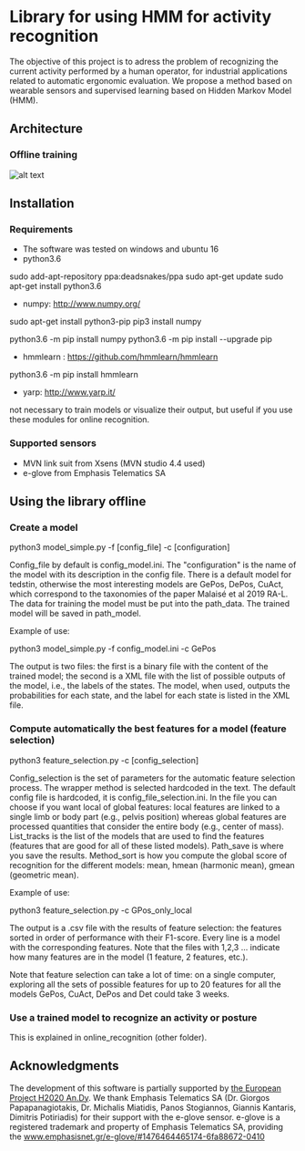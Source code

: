 # Library for using HMM for activity recognition

The objective of this project is to adress the problem of recognizing the current activity performed by a human operator, for industrial applications related to automatic ergonomic evaluation. We propose a method based on wearable sensors and supervised learning based on Hidden Markov Model (HMM).

## Architecture

### Offline training

![alt text](https://github.com/inria-larsen/activity-recognition-prediction-wearable/blob/master/Classifiers/HMM/doc/img/diagram.png "Architecture offline")


## Installation

### Requirements

* The software was tested on windows and ubuntu 16
* python3.6

sudo add-apt-repository ppa:deadsnakes/ppa
sudo apt-get update
sudo apt-get install python3.6

* numpy: http://www.numpy.org/

sudo apt-get install python3-pip
pip3 install numpy

python3.6 -m pip install numpy
python3.6 -m pip install --upgrade pip

* hmmlearn : https://github.com/hmmlearn/hmmlearn

python3.6 -m pip install hmmlearn

* yarp: http://www.yarp.it/

not necessary to train models or visualize their output, but useful if you use these modules for online recognition. 


### Supported sensors

* MVN link suit from Xsens (MVN studio 4.4 used)
* e-glove from Emphasis Telematics SA




## Using the library offline

### Create a model

python3 model_simple.py -f [config_file] -c [configuration]

Config_file by default is config_model.ini. The "configuration" is the name of the model with its description in the config file.
There is a default model for tedstin, otherwise the most interesting models are GePos, DePos, CuAct, which correspond to the taxonomies of the paper Malaisé et al 2019 RA-L.
The data for training the model must be put into the path_data. The trained model will be saved in path_model.

Example of use:

python3 model_simple.py -f config_model.ini -c GePos

The output is two files: the first is a binary file with the content of the trained model; the second is a XML file with the list of possible outputs of the model, i.e., the labels of the states. The model, when used, outputs the probabilities for each state, and the label for each state is listed in the XML file.



### Compute automatically the best features for a model (feature selection)

python3 feature_selection.py -c [config_selection]

Config_selection is the set of parameters for the automatic feature selection process. The wrapper method is selected hardcoded in the text. The default config file is hardcoded, it is config_file_selection.ini. In the file you can choose if you want local of global features: local features are linked to a single limb or body part (e.g., pelvis position) whereas global features are processed quantities that consider the entire body (e.g., center of mass).
List_tracks is the list of the models that are used to find the features (features that are good for all of these listed models). Path_save is where you save the results. Method_sort is how you compute the global score of recognition for the different models: mean, hmean (harmonic mean), gmean (geometric mean).

Example of use:

python3 feature_selection.py -c GPos_only_local

The output is a .csv file with the results of feature selection: the features sorted in order of performance with their F1-score. Every line is a model with the corresponding features. Note that the files with 1,2,3 ... indicate how many features are in the model (1 feature, 2 features, etc.).

Note that feature selection can take a lot of time: on a single computer, exploring all the sets of possible features for up to 20 features for all the models GePos, CuAct, DePos and Det could take 3 weeks.



### Use a trained model to recognize an activity or posture

This is explained in online_recognition (other folder).



## Acknowledgments

The development of this software is partially supported by [the European Project H2020 An.Dy](http://andy-project.eu/).
We thank Emphasis Telematics SA (Dr. Giorgos Papapanagiotakis, Dr. Michalis Miatidis, Panos Stogiannos, Giannis Kantaris, Dimitris Potiriadis) for their support with the e-glove sensor.
e-glove is a registered trademark and property of Emphasis Telematics SA, providing the www.emphasisnet.gr/e-glove/#1476464465174-6fa88672-0410
